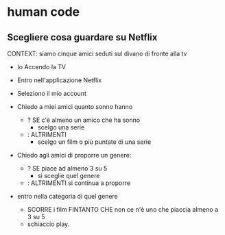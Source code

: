 # human code

## Scegliere cosa guardare su Netflix

<!--Perché ci si mette sempre un’ora a scegliere cosa guardare la sera? Certo è difficile mettere d’accordo i gusti di tutti, poi dipende anche in base al tempo (o al sonno) che abbiamo. Delle volte si pensa di vedere quel bel film che ci hanno consigliato, mentre altre volte si viene risucchiati da quella serie tv che ci tiene incollati allo schermo. Che senso di vuoto quando poi finisce!
-->

CONTEXT: siamo cinque amici seduti sul divano di fronte alla tv

- Io Accendo la TV
- Entro nell'applicazione Netflix
- Seleziono il mio account
- Chiedo a miei amici quanto sonno hanno
  - ? SE c'è almeno un amico che ha sonno
    - scelgo una serie
  - : ALTRIMENTI
    - scelgo un film o più puntate di una serie
- Chiedo agli amici di proporre un genere:
  - ? SE piace ad almeno 3 su 5
    - si sceglie quel genere
  - : ALTRIMENTI si continua a proporre
- entro nella categoria di quel genere

  - SCORRE i film FINTANTO CHE non ce n'è uno che piaccia almeno a 3 su 5
  - schiaccio play.
